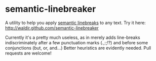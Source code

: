 semantic-linebreaker
====================

A utility to help you apply
[semantic linebreaks](http://rhodesmill.org/brandon/2012/one-sentence-per-line/)
to any text.
Try it here: http://waldir.github.com/semantic-linebreaker

Currently it's a pretty much useless,
as in merely adds line-breaks indiscriminately
after a few punctuation marks (.,:;!?)
and before some conjunctions (but, or, and...)
Better heuristics are evidently needed.
Pull requests are welcome!
